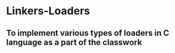 # Linkers-Loaders

## To implement various types of loaders in C language as a part of the classwork
